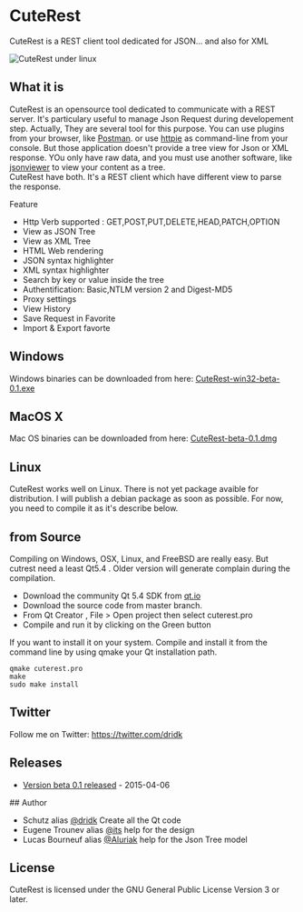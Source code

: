 # CuteRest
CuteRest is a REST client tool dedicated for JSON... and also for XML 

![CuteRest under linux](https://raw.githubusercontent.com/dridk/cuterest/master/screenshot.png "cuterest")

## What it is
CuteRest is an opensource tool dedicated to communicate with a REST server. It's particulary useful to manage 
Json Request during developement step. Actually, They are several tool for this purpose. You can use plugins from
your browser, like [Postman](https://chrome.google.com/webstore/detail/postman-rest-client/fdmmgilgnpjigdojojpjoooidkmcomcm). or use [httpie](https://github.com/jakubroztocil/httpie) as command-line from your console. But those application doesn't provide
a tree view for Json or XML response. YOu only have raw data, and you must use another software, like 
[jsonviewer](http://jsonviewer.stack.hu/) to view your content as a tree.  
CuteRest have both. It's a REST client which have different view to parse the response.

Feature

* Http Verb supported : GET,POST,PUT,DELETE,HEAD,PATCH,OPTION 
* View as JSON Tree
* View as XML Tree 
* HTML Web rendering
* JSON syntax highlighter
* XML syntax highlighter
* Search by key or value inside the tree
* Authentification: Basic,NTLM version 2 and Digest-MD5 
* Proxy settings
* View History
* Save Request in Favorite
* Import & Export favorte 

## Windows
Windows binaries can be downloaded from here:
[CuteRest-win32-beta-0.1.exe](https://github.com/dridk/cuterest/releases/download/v0.1-beta/CuteRest-win32-beta-0.1.exe)


## MacOS X
Mac OS binaries can be downloaded from here:
[CuteRest-beta-0.1.dmg](https://github.com/dridk/cuterest/releases/download/v0.1-beta/CuteRest-beta-0.1.dmg)


## Linux

CuteRest works well on Linux. There is not yet package avaible for distribution. I will publish a debian package
as soon as possible. For now, you need to compile it as it's describe below. 

## from Source
Compiling on Windows, OSX, Linux, and FreeBSD are really easy. But cutrest need a least Qt5.4 . Older version will generate complain during the compilation. 
* Download the community Qt 5.4 SDK from [qt.io](http://www.qt.io/download/)
* Download the source code from master branch. 
* From Qt Creator , File > Open project  then select cuterest.pro
* Compile and run it by clicking on the Green button

If you want to install it on your system. Compile and install it from the command line by using qmake your Qt installation path. 
    
    qmake cuterest.pro
    make
    sudo make install

## Twitter

Follow me on Twitter: https://twitter.com/dridk

## Releases

* [Version beta 0.1 released](https://github.com/dridk/cuterest/releases/tag/v0.1-beta) - 2015-04-06

## Author
*  Schutz alias [@dridk](https://github.com/dridk) Create all the Qt code
* Eugene Trounev alias [@its](https://github.com/its) help for the design
* Lucas Bourneuf alias [@Aluriak](https://github.com/its) help for the Json Tree model 

## License

CuteRest is licensed under the GNU General Public License Version 3 or later.

